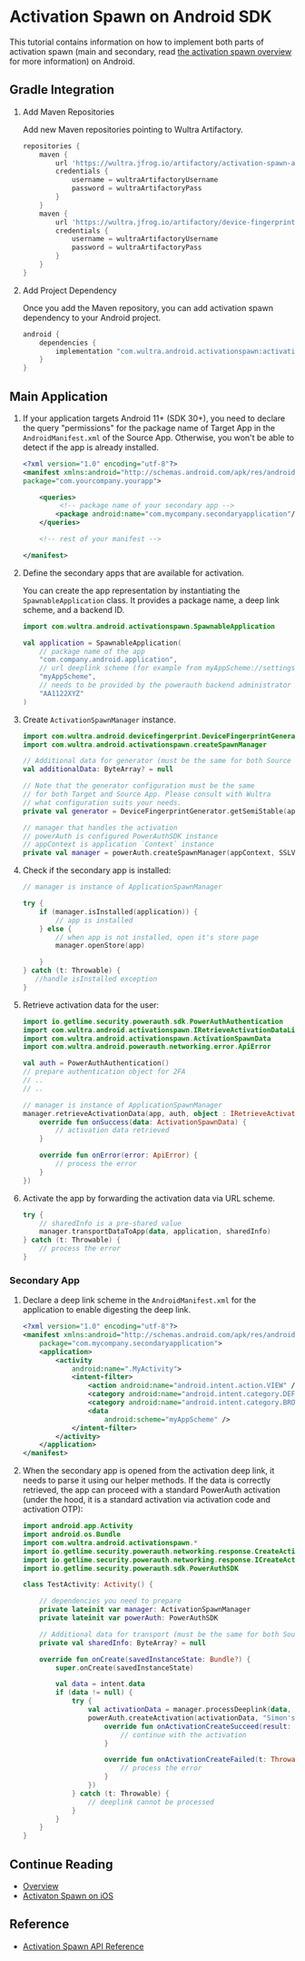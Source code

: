 # Activation Spawn on Android SDK
<!-- AUTHOR joshis_tweets 2021-09-17T00:00:00Z -->
<!-- SIDEBAR _Sidebar.md sticky -->
<!-- TEMPLATE blog -->

This tutorial contains information on how to implement both parts of activation spawn (main and secondary, read [the activation spawn overview](./Readme.md) for more information) on Android.

## Gradle Integration

1. Add Maven Repositories

    Add new Maven repositories pointing to Wultra Artifactory.

    ```groovy
    repositories {
        maven {
            url 'https://wultra.jfrog.io/artifactory/activation-spawn-android/'
            credentials {
                username = wultraArtifactoryUsername
                password = wultraArtifactoryPass
            }
        }
        maven {
            url 'https://wultra.jfrog.io/artifactory/device-fingerprint-android/'
            credentials {
                username = wultraArtifactoryUsername
                password = wultraArtifactoryPass
            }
        }
    }
    ```

2. Add Project Dependency

    Once you add the Maven repository, you can add activation spawn dependency to your Android project.

    ```groovy
    android {
        dependencies {
            implementation "com.wultra.android.activationspawn:activation-spawn:${WULTRA_ACTIVATION_SPAWN_MANAGER}"
        }
    }
    ```

## Main Application

1. If your application targets Android 11+ (SDK 30+), you need to declare the query "permissions" for the package name of Target App in the `AndroidManifest.xml` of the Source App. Otherwise, you won't be able to detect if the app is already installed.

    ```xml
    <?xml version="1.0" encoding="utf-8"?>
    <manifest xmlns:android="http://schemas.android.com/apk/res/android"
    package="com.yourcompany.yourapp">

        <queries>
             <!-- package name of your secondary app -->
            <package android:name="com.mycompany.secondaryapplication"/>
        </queries>

        <!-- rest of your manifest -->

    </manifest>
    ```

2. Define the secondary apps that are available for activation.

    You can create the app representation by instantiating the `SpawnableApplication` class. It provides a package name, a deep link scheme, and a backend ID.

    ```kotlin
    import com.wultra.android.activationspawn.SpawnableApplication

    val application = SpawnableApplication(
        // package name of the app
        "com.company.android.application",
        // url deeplink scheme (for example from myAppScheme://settings)
        "myAppScheme",
        // needs to be provided by the powerauth backend administrator at your company
        "AA1122XYZ"
    )
    ```

3. Create `ActivationSpawnManager` instance.

    ```kotlin
    import com.wultra.android.devicefingerprint.DeviceFingerprintGenerator
    import com.wultra.android.activationspawn.createSpawnManager

    // Additional data for generator (must be the same for both Source and Target App).
    val additionalData: ByteArray? = null

    // Note that the generator configuration must be the same
    // for both Target and Source App. Please consult with Wultra
    // what configuration suits your needs.
    private val generator = DeviceFingerprintGenerator.getSemiStable(appContext, false, 10, additionalData)

    // manager that handles the activation
    // powerAuth is configured PowerAuthSDK instance
    // appContext is application `Context` instance
    private val manager = powerAuth.createSpawnManager(appContext, SSLValidationStrategy.default(), generator, "https://your-domain.com/your-app")
    ```

4. Check if the secondary app is installed:

    ```kotlin
    // manager is instance of ApplicationSpawnManager

    try {
        if (manager.isInstalled(application)) {
            // app is installed
        } else {
            // when app is not installed, open it's store page
            manager.openStore(app)

        }
    } catch (t: Throwable) {
       //handle isInstalled exception
    }
    ```

5. Retrieve activation data for the user:

    ```kotlin
    import io.getlime.security.powerauth.sdk.PowerAuthAuthentication
    import com.wultra.android.activationspawn.IRetrieveActivationDataListener
    import com.wultra.android.activationspawn.ActivationSpawnData
    import com.wultra.android.powerauth.networking.error.ApiError

    val auth = PowerAuthAuthentication()
    // prepare authentication object for 2FA
    // ..
    // ..

    // manager is instance of ApplicationSpawnManager
    manager.retrieveActivationData(app, auth, object : IRetrieveActivationDataListener {
        override fun onSuccess(data: ActivationSpawnData) {
            // activation data retrieved
        }

        override fun onError(error: ApiError) {
            // process the error
        }
    })
    ```

6. Activate the app by forwarding the activation data via URL scheme.

    ```kotlin
    try {
        // sharedInfo is a pre-shared value
        manager.transportDataToApp(data, application, sharedInfo)
    } catch (t: Throwable) {
        // process the error
    }
    ```

### Secondary App

1. Declare a deep link scheme in the `AndroidManifest.xml` for the application to enable digesting the deep link.

    ```xml
    <?xml version="1.0" encoding="utf-8"?>
    <manifest xmlns:android="http://schemas.android.com/apk/res/android"
        package="com.mycompany.secondaryapplication">
        <application>
            <activity
                android:name=".MyActivity">
                <intent-filter>
                    <action android:name="android.intent.action.VIEW" />
                    <category android:name="android.intent.category.DEFAULT" />
                    <category android:name="android.intent.category.BROWSABLE" />
                    <data
                        android:scheme="myAppScheme" />
                </intent-filter>
            </activity>
        </application>
    </manifest>
    ```

2. When the secondary app is opened from the activation deep link, it needs to parse it using our helper methods. If the data is correctly retrieved, the app can proceed with a standard PowerAuth activation (under the hood, it is a standard activation via activation code and activation OTP):

    ```kotlin
    import android.app.Activity
    import android.os.Bundle
    import com.wultra.android.activationspawn.*
    import io.getlime.security.powerauth.networking.response.CreateActivationResult
    import io.getlime.security.powerauth.networking.response.ICreateActivationListener
    import io.getlime.security.powerauth.sdk.PowerAuthSDK

    class TestActivity: Activity() {

        // dependencies you need to prepare
        private lateinit var manager: ActivationSpawnManager
        private lateinit var powerAuth: PowerAuthSDK

        // Additional data for transport (must be the same for both Source and Target App).
        private val sharedInfo: ByteArray? = null

        override fun onCreate(savedInstanceState: Bundle?) {
            super.onCreate(savedInstanceState)

            val data = intent.data
            if (data != null) {
                try {
                    val activationData = manager.processDeeplink(data, sharedInfo)
                    powerAuth.createActivation(activationData, "Simon's phone", object : ICreateActivationListener {
                        override fun onActivationCreateSucceed(result: CreateActivationResult) {
                            // continue with the activation
                        }

                        override fun onActivationCreateFailed(t: Throwable) {
                            // process the error
                        }
                    })
                } catch (t: Throwable) {
                    // deeplink cannot be processed
                }
            }
        }
    }
    ```

## Continue Reading

- [Overview](Readme.md#)
- [Activaton Spawn on iOS](Activation-Spawn-on-iOS.md#)

## Reference

- [Activation Spawn API Reference](Activation-Spawn-API-Reference.md)
